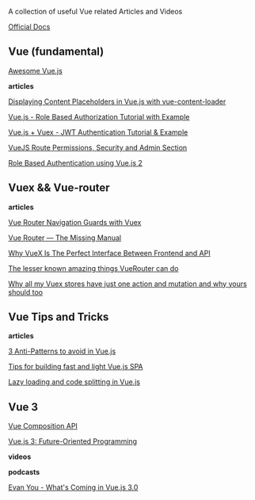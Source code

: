 A collection of useful Vue related Articles and Videos

[Official Docs](https://vuejs.org/v2/guide/)

## Vue (fundamental)
[Awesome Vue.js ](https://github.com/vuejs/awesome-vue)

**articles**

[Displaying Content Placeholders in Vue.js with vue-content-loader](https://alligator.io/vuejs/vue-content-loader/)

[Vue.js - Role Based Authorization Tutorial with Example](https://jasonwatmore.com/post/2019/03/08/vuejs-role-based-authorization-tutorial-with-example)

[Vue.js + Vuex - JWT Authentication Tutorial & Example](https://jasonwatmore.com/post/2018/07/06/vue-vuex-jwt-authentication-tutorial-example)

[VueJS Route Permissions, Security and Admin Section](https://serversideup.net/vuejs-route-permissions-security-and-admin-section/)

[Role Based Authentication using Vue.js 2](https://medium.com/@manojkumar_88220/role-based-authentication-using-vue-js-2-f54e18498019)


## Vuex && Vue-router

**articles**

[Vue Router Navigation Guards with Vuex](https://serversideup.net/vue-router-navigation-guards-vuex/)

[Vue Router — The Missing Manual](https://blog.webf.zone/vue-router-the-missing-manual-ce51c21430b0)

[Why VueX Is The Perfect Interface Between Frontend and API](https://zendev.com/2018/05/21/vuex-perfect-interface-frontend-backend.html)

[The lesser known amazing things VueRouter can do](https://dev.to/napoleon039/the-lesser-known-amazing-things-vuerouter-can-do-25di)

[Why all my Vuex stores have just one action and mutation and why yours should too](https://medium.com/js-dojo/why-all-my-vuex-stores-have-just-one-action-and-mutation-and-why-yours-should-too-80898e8c0646)



## Vue Tips and Tricks

**articles**

[3 Anti-Patterns to avoid in Vue.js](https://www.binarcode.com/blog/3-anti-patterns-to-avoid-in-vuejs/)

[Tips for building fast and light Vue.js SPA](https://www.binarcode.com/blog/tips-for-building-lighter-and-more-performant-vuejs-spa/)

[Lazy loading and code splitting in Vue.js](https://vueschool.io/articles/vuejs-tutorials/lazy-loading-and-code-splitting-in-vue-js/)

## Vue 3

[Vue Composition API](https://vue-composition-api-rfc.netlify.com/)

[Vue.js 3: Future-Oriented Programming](https://blog.bitsrc.io/vue-js-3-future-oriented-programming-54dee797988b)

**videos**

**podcasts**

[Evan You - What's Coming in Vue.js 3.0](http://www.fullstackradio.com/129)


